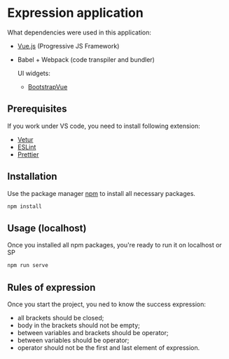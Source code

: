 # Expression application

What dependencies were used in this application:

- [Vue.js](https://vuejs.org/) (Progressive JS Framework)
- Babel + Webpack (code transpiler and bundler)

  UI widgets:

  - [BootstrapVue](https://bootstrap-vue.org/)

## Prerequisites

If you work under VS code, you need to install following extension:

- [Vetur](https://marketplace.visualstudio.com/items?itemName=octref.vetur)
- [ESLint](https://marketplace.visualstudio.com/items?itemName=dbaeumer.vscode-eslint)
- [Prettier](https://marketplace.visualstudio.com/items?itemName=esbenp.prettier-vscode)

## Installation

Use the package manager [npm](https://www.npmjs.com/) to install all necessary packages.

```bash
npm install
```

## Usage (localhost)

Once you installed all npm packages, you're ready to run it on localhost or SP

```bash
npm run serve
```

## Rules of expression

Once you start the project, you ned to know the success expression:
- all brackets should be closed;
- body in the brackets should not be empty;
- between variables and brackets should be operator;
- between variables should be operator;
- operator should not be the first and last element of expression.